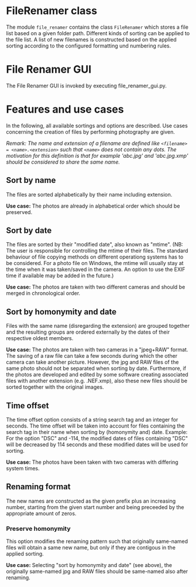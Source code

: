 # FileRenamer class

The module `file_renamer` contains the class `FileRenamer` which stores a file list based on a given folder path. Different kinds of sorting can be applied to the file list. A list of new filenames is constructed based on the applied sorting according to the configured formatting und numbering rules.

# File Renamer GUI

The File Renamer GUI is invoked by executing file_renamer_gui.py.

# Features and use cases

In the following, all available sortings and options are described. Use cases concerning the creation of files by performing photography are given.

*Remark: The name and extension of a filename are defined like `<filename> = <name>.<extension>` such that `<name>` does not contain any dots. The motivation for this definition is that for example 'abc.jpg' and 'abc.jpg.xmp' should be considered to share the same name.*

## Sort by name

The files are sorted alphabetically by their name including extension.

**Use case:** The photos are already in alphabetical order which should be preserved.

## Sort by date

The files are sorted by their "modified date", also known as "mtime". (NB: The user is responsible for controlling the mtime of their files. The standard behaviour of file copying methods on different operationg systems has to be considered. For a photo file on Windows, the mtime will usually stay at the time when it was taken/saved in the camera. An option to use the EXIF time if available may be added in the future.)

**Use case:** The photos are taken with two different cameras and should be merged in chronological order.

## Sort by homonymity and date

Files with the same name (disregarding the extension) are grouped together and the resulting groups are ordered externally by the dates of their respective oldest members.

**Use case:** The photos are taken with two cameras in a "jpeg+RAW" format. The saving of a raw file can take a few seconds during which the other camera can take another picture. However, the jpg and RAW files of the same photo should not be separated when sorting by date. Furthermore, if the photos are developed and edited by some software creating associated files with another extension (e.g. .NEF.xmp), also these new files should be sorted together with the original images.

## Time offset

The time offset option consists of a string search tag and an integer for seconds. The time offset will be taken into account for files containing the search tag in their name   when sorting by (homonymity and) date. Example: For the option "DSC" and -114, the modified dates of files containing "DSC" will be decreased by 114 seconds and these modified dates will be used for sorting.

**Use case:** The photos have been taken with two cameras with differing system times.

## Renaming format

The new names are constructed as the given prefix plus an increasing number, starting from the given start number and being preceeded by the appropriate amount of zeros.

### Preserve homonymity

This option modifies the renaming pattern such that originally same-named files will obtain a same new name, but only if they are contigous in the applied sorting.

**Use case:** Selecting "sort by homonymity and date" (see above), the originally same-named jpg and RAW files should be same-named also after renaming.
